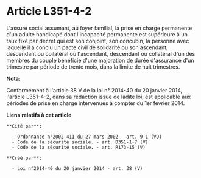 # Article L351-4-2

L'assuré  social assumant, au foyer familial, la prise en charge permanente d'un  adulte handicapé dont l'incapacité
permanente est supérieure à un taux  fixé par décret qui est son conjoint, son concubin, la personne avec  laquelle il a
conclu un pacte civil de solidarité ou son ascendant,  descendant ou collatéral ou l'ascendant, descendant ou collatéral d'un
des membres du couple bénéficie d'une majoration de durée d'assurance  d'un trimestre par période de trente mois, dans la
limite de huit  trimestres.

**Nota:**

Conformément à l'article 38 V de la loi n° 2014-40 du 20 janvier 2014, l'article L351-4-2, dans sa rédaction issue de ladite
loi, est applicable aux périodes de prise en charge intervenues à compter du 1er février 2014.

**Liens relatifs à cet article**

	**Cité par**:

	  - Ordonnance n°2002-411 du 27 mars 2002 - art. 9-1 (VD)
	  - Code de la sécurité sociale. - art. D351-1-7 (V)
	  - Code de la sécurité sociale. - art. R173-15 (V)

	**Créé par**:

	  - Loi n°2014-40 du 20 janvier 2014 - art. 38 (V)
